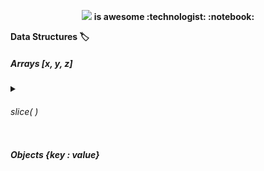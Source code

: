 <p align="center">
<img width="30px" src="https://cdn.jsdelivr.net/gh/devicons/devicon/icons/javascript/javascript-original.svg" /> 
<b>is awesome :technologist: :notebook: </b>
</p>
 
<b> Data Structures :label: </b>
<h5> Arrays [x, y, z] </h5>

<details> 
          <summary><h6>slice( )</h6></summary>
          <img width=100% src="/assets/array-slice-method.png">
          
</details>



<h5> Objects {key : value} </h5>
